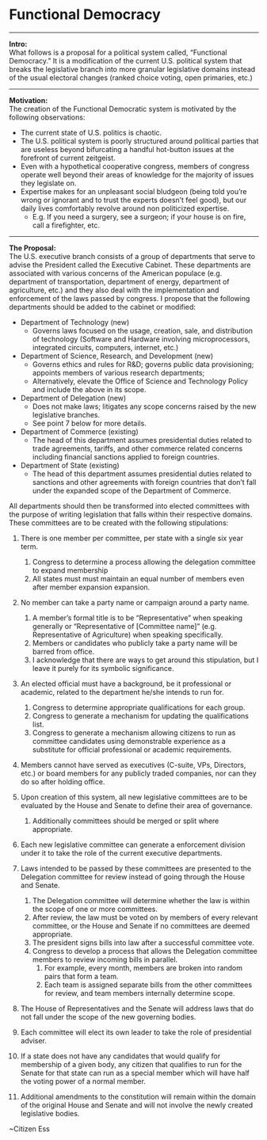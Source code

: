 # Functional Democracy
---

**Intro:**  
What follows is a proposal for a political system called, “Functional Democracy.” It is a modification of the current U.S. political system that breaks the legislative branch into more granular legislative domains instead of the usual electoral changes (ranked choice voting, open primaries, etc.)

---

**Motivation:**  
The creation of the Functional Democratic system is motivated by the following observations:

* The current state of U.S. politics is chaotic.  
* The U.S. political system is poorly structured around political parties that are useless beyond bifurcating a handful hot-button issues at the forefront of current zeitgeist.
* Even with a hypothetical cooperative congress, members of congress operate well beyond their areas of knowledge for the majority of issues they legislate on.  
* Expertise makes for an unpleasant social bludgeon (being told you’re wrong or ignorant and to trust the experts doesn’t feel good), but our daily lives comfortably revolve around non politicized expertise.  
  * E.g. If you need a surgery, see a surgeon; if your house is on fire, call a firefighter, etc.

---

**The Proposal:**  
The U.S. executive branch consists of a group of departments that serve to advise the President called the Executive Cabinet. These departments are associated with various concerns of the American populace (e.g. department of transportation, department of energy, department of agriculture, etc.) and they also deal with the implementation and enforcement of the laws passed by congress. I propose that the following departments should be added to the cabinet or modified:

* Department of Technology (new)  
  * Governs laws focused on the usage, creation, sale, and distribution of technology (Software and Hardware involving microprocessors, integrated circuits, computers, internet, etc.)  
* Department of Science, Research, and Development (new)  
  * Governs ethics and rules for R\&D; governs public data provisioning; appoints members of various research departments;
  * Alternatively, elevate the Office of Science and Technology Policy and include the above in its scope.  
* Department of Delegation (new)  
  * Does not make laws; litigates any scope concerns raised by the new legislative branches.  
  * See point 7 below for more details.   
* Department of Commerce (existing)  
  * The head of this department assumes presidential duties related to trade agreements, tariffs, and other commerce related concerns including financial sanctions applied to foreign countries.  
* Department of State (existing)  
  * The head of this department assumes presidential duties related to sanctions and other agreements with foreign countries that don’t fall under the expanded scope of the Department of Commerce.


All departments should then be transformed into elected committees with the purpose of writing legislation that falls within their respective domains. These committees are to be created with the following stipulations: 

1. There is one member per committee, per state with a single six year term.  
   1. Congress to determine a process allowing the delegation committee to expand membership
   2. All states must must maintain an equal number of members even after member expansion expansion.

2. No member can take a party name or campaign around a party name.  
   1. A member’s formal title is to be “Representative” when speaking generally or “Representative of \[Committee name\]” (e.g. Representative of Agriculture) when speaking specifically.  
   2. Members or candidates who publicly take a party name will be barred from office.  
   3. I acknowledge that there are ways to get around this stipulation, but I leave it purely for its symbolic significance.

3. An elected official must have a background, be it professional or academic, related to the department he/she intends to run for.  
   1. Congress to determine appropriate qualifications for each group.  
   2. Congress to generate a mechanism for updating the qualifications list.  
   3. Congress to generate a mechanism allowing citizens to run as committee candidates using demonstrable experience as a substitute for official professional or academic requirements.

4. Members cannot have served as executives (C-suite, VPs, Directors, etc.) or board members for any publicly traded companies, nor can they do so after holding office.

5. Upon creation of this system, all new legislative committees are to be evaluated by the House and Senate to define their area of governance.  
   1. Additionally committees should be merged or split where appropriate.

6. Each new legislative committee can generate a enforcement division under it to take the role of the current executive departments.

7. Laws intended to be passed by these committees are presented to the Delegation committee for review instead of going through the House and Senate.  
   1. The Delegation committee will determine whether the law is within the scope of one or more committees.   
   2. After review, the law must be voted on by members of every relevant committee, or the House and Senate if no committees are deemed appropriate.  
   3. The president signs bills into law after a successful committee vote.  
   4. Congress to develop a process that allows the Delegation committee members to review incoming bills in parallel.  
      1. For example, every month, members are broken into random pairs that form a team.  
      2. Each team is assigned separate bills from the other committees for review, and team members internally determine scope.

8. The House of Representatives and the Senate will address laws that do not fall under the scope of the new governing bodies.

9. Each committee will elect its own leader to take the role of presidential adviser.

10. If a state does not have any candidates that would qualify for membership of a given body, any citizen that qualifies to run for the Senate for that state can run as a special member which will have half the voting power of a normal member.

11. Additional amendments to the constitution will remain within the domain of the original House and Senate and will not involve the newly created legislative bodies.

\~Citizen Ess
